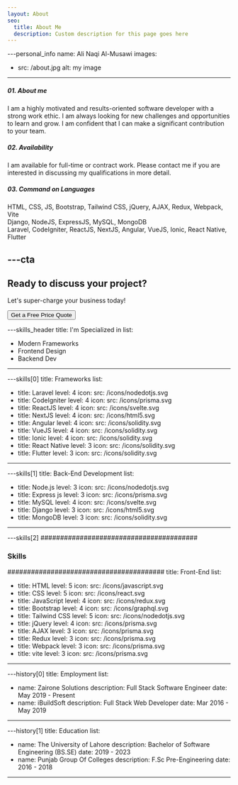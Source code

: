 ```yaml
---
layout: About
seo:
  title: About Me
  description: Custom description for this page goes here
---
```




---personal_info
name: Ali Naqi Al-Musawi
images:
  - src: /about.jpg
    alt: my image
---
##### <span>01.</span> About me

I am a highly motivated and results-oriented software developer with a strong work ethic. I am always looking for new challenges and opportunities to learn and grow. I am confident that I can make a significant contribution to your team.

##### <span>02.</span> Availability

I am available for full-time or contract work. Please contact me if you are interested in discussing my qualifications in more detail.

##### <span>03.</span> Command on Languages

HTML, CSS, JS, Bootstrap, Tailwind CSS, jQuery, AJAX, Redux, Webpack, Vite<br/>
Django, NodeJS, ExpressJS, MySQL, MongoDB<br/>
Laravel, CodeIgniter, ReactJS, NextJS, Angular, VueJS, Ionic, React Native, Flutter<br/>



---cta
---
## Ready to discuss your project?

Let's super-charge your business today!

<Button href="/contact">
  Get a Free Price Quote
</Button>



---skills_header
title: I'm Specialized in
list:
  - Modern Frameworks
  - Frontend Design
  - Backend Dev
---



---skills[0]
title: Frameworks
list:
  - title: Laravel
    level: 4
    icon:
      src: /icons/nodedotjs.svg
  - title: CodeIgniter
    level: 4
    icon:
      src: /icons/prisma.svg
  - title: ReactJS
    level: 4
    icon:
      src: /icons/svelte.svg
  - title: NextJS
    level: 4
    icon:
      src: /icons/html5.svg
  - title: Angular
    level: 4
    icon:
      src: /icons/solidity.svg
  - title: VueJS
    level: 4
    icon:
      src: /icons/solidity.svg
  - title: Ionic
    level: 4
    icon:
      src: /icons/solidity.svg
  - title: React Native
    level: 3
    icon:
      src: /icons/solidity.svg
  - title: Flutter
    level: 3
    icon:
      src: /icons/solidity.svg
---


---skills[1]
title: Back-End Development
list:
  - title: Node.js
    level: 3
    icon:
      src: /icons/nodedotjs.svg
  - title: Express js
    level: 3
    icon:
      src: /icons/prisma.svg
  - title: MySQL
    level: 4
    icon:
      src: /icons/svelte.svg
  - title: Django
    level: 3
    icon:
      src: /icons/html5.svg
  - title: MongoDB
    level: 3
    icon:
      src: /icons/solidity.svg
---



---skills[2]
########################################
### Skills
########################################
title: Front-End
list:
  - title: HTML
    level: 5
    icon:
      src: /icons/javascript.svg
  - title: CSS
    level: 5
    icon:
      src: /icons/react.svg
  - title: JavaScript
    level: 4
    icon:
      src: /icons/redux.svg
  - title: Bootstrap
    level: 4
    icon:
      src: /icons/graphql.svg
  - title: Tailwind CSS
    level: 5
    icon:
      src: /icons/nodedotjs.svg
  - title: jQuery
    level: 4
    icon:
      src: /icons/prisma.svg
  - title: AJAX
    level: 3
    icon:
      src: /icons/prisma.svg
  - title: Redux
    level: 3
    icon:
      src: /icons/prisma.svg
  - title: Webpack
    level: 3
    icon:
      src: /icons/prisma.svg
  - title: vite
    level: 3
    icon:
      src: /icons/prisma.svg
---




---history[0]
title: Employment
list:
  - name: Zairone Solutions
    description: Full Stack Software Engineer
    date: May 2019 - Present
  - name: iBuildSoft
    description: Full Stack Web Developer
    date: Mar 2016 - May 2019
---



---history[1]
title: Education
list:
  - name: The University of Lahore
    description: Bachelor of Software Engineering (BS.SE)
    date: 2019 - 2023
  - name: Punjab Group Of Colleges
    description: F.Sc Pre-Engineering
    date: 2016 - 2018
---
